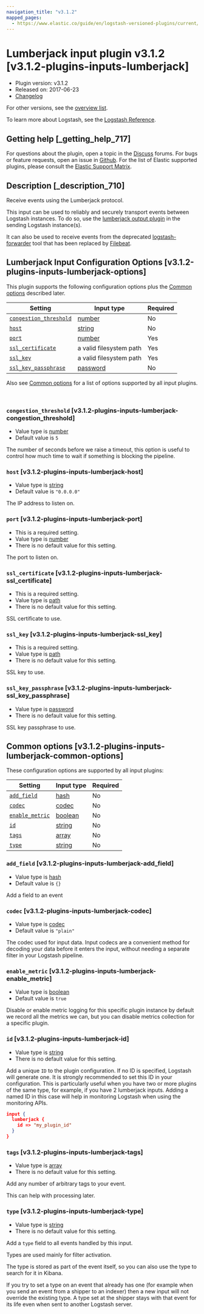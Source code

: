 ```yaml
---
navigation_title: "v3.1.2"
mapped_pages:
  - https://www.elastic.co/guide/en/logstash-versioned-plugins/current/v3.1.2-plugins-inputs-lumberjack.html
---
```


# Lumberjack input plugin v3.1.2 [v3.1.2-plugins-inputs-lumberjack]


* Plugin version: v3.1.2
* Released on: 2017-06-23
* [Changelog](https://github.com/logstash-plugins/logstash-input-lumberjack/blob/v3.1.2/CHANGELOG.md)

For other versions, see the [overview list](input-lumberjack-index.md).

To learn more about Logstash, see the [Logstash Reference](logstash://reference/index.md).

## Getting help [_getting_help_717]

For questions about the plugin, open a topic in the [Discuss](http://discuss.elastic.co) forums. For bugs or feature requests, open an issue in [Github](https://github.com/logstash-plugins/logstash-input-lumberjack). For the list of Elastic supported plugins, please consult the [Elastic Support Matrix](https://www.elastic.co/support/matrix#matrix_logstash_plugins).


## Description [_description_710]

Receive events using the Lumberjack protocol.

This input can be used to reliably and securely transport events between Logstash instances. To do so, use the [lumberjack output plugin](logstash://reference/plugins-outputs-lumberjack.md) in the sending Logstash instance(s).

It can also be used to receive events from the deprecated [logstash-forwarder](https://github.com/elastic/logstash-forwarder) tool that has been replaced by [Filebeat](https://github.com/elastic/beats/tree/master/filebeat).


## Lumberjack Input Configuration Options [v3.1.2-plugins-inputs-lumberjack-options]

This plugin supports the following configuration options plus the [Common options](v3-1-2-plugins-inputs-lumberjack.md#v3.1.2-plugins-inputs-lumberjack-common-options) described later.

| Setting | Input type | Required |
| --- | --- | --- |
| [`congestion_threshold`](v3-1-2-plugins-inputs-lumberjack.md#v3.1.2-plugins-inputs-lumberjack-congestion_threshold) | [number](logstash://reference/configuration-file-structure.md#number) | No |
| [`host`](v3-1-2-plugins-inputs-lumberjack.md#v3.1.2-plugins-inputs-lumberjack-host) | [string](logstash://reference/configuration-file-structure.md#string) | No |
| [`port`](v3-1-2-plugins-inputs-lumberjack.md#v3.1.2-plugins-inputs-lumberjack-port) | [number](logstash://reference/configuration-file-structure.md#number) | Yes |
| [`ssl_certificate`](v3-1-2-plugins-inputs-lumberjack.md#v3.1.2-plugins-inputs-lumberjack-ssl_certificate) | a valid filesystem path | Yes |
| [`ssl_key`](v3-1-2-plugins-inputs-lumberjack.md#v3.1.2-plugins-inputs-lumberjack-ssl_key) | a valid filesystem path | Yes |
| [`ssl_key_passphrase`](v3-1-2-plugins-inputs-lumberjack.md#v3.1.2-plugins-inputs-lumberjack-ssl_key_passphrase) | [password](logstash://reference/configuration-file-structure.md#password) | No |

Also see [Common options](v3-1-2-plugins-inputs-lumberjack.md#v3.1.2-plugins-inputs-lumberjack-common-options) for a list of options supported by all input plugins.

 

### `congestion_threshold` [v3.1.2-plugins-inputs-lumberjack-congestion_threshold]

* Value type is [number](logstash://reference/configuration-file-structure.md#number)
* Default value is `5`

The number of seconds before we raise a timeout, this option is useful to control how much time to wait if something is blocking the pipeline.


### `host` [v3.1.2-plugins-inputs-lumberjack-host]

* Value type is [string](logstash://reference/configuration-file-structure.md#string)
* Default value is `"0.0.0.0"`

The IP address to listen on.


### `port` [v3.1.2-plugins-inputs-lumberjack-port]

* This is a required setting.
* Value type is [number](logstash://reference/configuration-file-structure.md#number)
* There is no default value for this setting.

The port to listen on.


### `ssl_certificate` [v3.1.2-plugins-inputs-lumberjack-ssl_certificate]

* This is a required setting.
* Value type is [path](logstash://reference/configuration-file-structure.md#path)
* There is no default value for this setting.

SSL certificate to use.


### `ssl_key` [v3.1.2-plugins-inputs-lumberjack-ssl_key]

* This is a required setting.
* Value type is [path](logstash://reference/configuration-file-structure.md#path)
* There is no default value for this setting.

SSL key to use.


### `ssl_key_passphrase` [v3.1.2-plugins-inputs-lumberjack-ssl_key_passphrase]

* Value type is [password](logstash://reference/configuration-file-structure.md#password)
* There is no default value for this setting.

SSL key passphrase to use.



## Common options [v3.1.2-plugins-inputs-lumberjack-common-options]

These configuration options are supported by all input plugins:

| Setting | Input type | Required |
| --- | --- | --- |
| [`add_field`](v3-1-2-plugins-inputs-lumberjack.md#v3.1.2-plugins-inputs-lumberjack-add_field) | [hash](logstash://reference/configuration-file-structure.md#hash) | No |
| [`codec`](v3-1-2-plugins-inputs-lumberjack.md#v3.1.2-plugins-inputs-lumberjack-codec) | [codec](logstash://reference/configuration-file-structure.md#codec) | No |
| [`enable_metric`](v3-1-2-plugins-inputs-lumberjack.md#v3.1.2-plugins-inputs-lumberjack-enable_metric) | [boolean](logstash://reference/configuration-file-structure.md#boolean) | No |
| [`id`](v3-1-2-plugins-inputs-lumberjack.md#v3.1.2-plugins-inputs-lumberjack-id) | [string](logstash://reference/configuration-file-structure.md#string) | No |
| [`tags`](v3-1-2-plugins-inputs-lumberjack.md#v3.1.2-plugins-inputs-lumberjack-tags) | [array](logstash://reference/configuration-file-structure.md#array) | No |
| [`type`](v3-1-2-plugins-inputs-lumberjack.md#v3.1.2-plugins-inputs-lumberjack-type) | [string](logstash://reference/configuration-file-structure.md#string) | No |

### `add_field` [v3.1.2-plugins-inputs-lumberjack-add_field]

* Value type is [hash](logstash://reference/configuration-file-structure.md#hash)
* Default value is `{}`

Add a field to an event


### `codec` [v3.1.2-plugins-inputs-lumberjack-codec]

* Value type is [codec](logstash://reference/configuration-file-structure.md#codec)
* Default value is `"plain"`

The codec used for input data. Input codecs are a convenient method for decoding your data before it enters the input, without needing a separate filter in your Logstash pipeline.


### `enable_metric` [v3.1.2-plugins-inputs-lumberjack-enable_metric]

* Value type is [boolean](logstash://reference/configuration-file-structure.md#boolean)
* Default value is `true`

Disable or enable metric logging for this specific plugin instance by default we record all the metrics we can, but you can disable metrics collection for a specific plugin.


### `id` [v3.1.2-plugins-inputs-lumberjack-id]

* Value type is [string](logstash://reference/configuration-file-structure.md#string)
* There is no default value for this setting.

Add a unique `ID` to the plugin configuration. If no ID is specified, Logstash will generate one. It is strongly recommended to set this ID in your configuration. This is particularly useful when you have two or more plugins of the same type, for example, if you have 2 lumberjack inputs. Adding a named ID in this case will help in monitoring Logstash when using the monitoring APIs.

```json
input {
  lumberjack {
    id => "my_plugin_id"
  }
}
```


### `tags` [v3.1.2-plugins-inputs-lumberjack-tags]

* Value type is [array](logstash://reference/configuration-file-structure.md#array)
* There is no default value for this setting.

Add any number of arbitrary tags to your event.

This can help with processing later.


### `type` [v3.1.2-plugins-inputs-lumberjack-type]

* Value type is [string](logstash://reference/configuration-file-structure.md#string)
* There is no default value for this setting.

Add a `type` field to all events handled by this input.

Types are used mainly for filter activation.

The type is stored as part of the event itself, so you can also use the type to search for it in Kibana.

If you try to set a type on an event that already has one (for example when you send an event from a shipper to an indexer) then a new input will not override the existing type. A type set at the shipper stays with that event for its life even when sent to another Logstash server.



